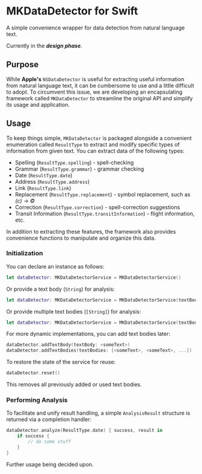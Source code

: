 # **MKDataDetector for Swift**
A simple convenience wrapper for data detection from natural language text.

Currently in the _**design phase**_.

## Purpose

While **Apple's** `NSDataDetector` is useful for extracting useful information from natural language text, it can be cumbersome to use and a little difficult to adopt. To circumvent this issue, we are developing an encapsulating framework called `MKDataDetector` to streamline the original API and simplify its usage and application.

## Usage

To keep things simple, `MKDataDetector` is packaged alongside a convenient enumeration called `ResultType` to extract and modify specific types of information from given text. You can extract data of the following types:

* Spelling (`ResultType.spelling`) - spell-checking
* Grammar (`ResultType.grammar`) - grammar checking
* Date (`ResultType.date`)
* Address (`ResultType.address`)
* Link (`ResultType.link`)
* Replacement (`ResultType.replacement`) - symbol replacement, such as *(c) -> ©*
* Correction (`ResultType.correction`) - spell-correction suggestions
* Transit Information (`ResultType.transitInformation`) - flight information, etc.

In addition to extracting these features, the framework also provides convenience functions to manipulate and organize this data.

### Initialization

You can declare an instance as follows:
```swift
let dataDetector: MKDataDetectorService = MKDataDetectorService()
```

Or provide a text body (`String`) for analysis:
```swift
let dataDetector: MKDataDetectorService = MKDataDetectorService(textBody: <someText>)
```

Or provide multiple text bodies (`[String]`) for analysis:
```swift
let dataDetector: MKDataDetectorService = MKDataDetectorService(textBodies: [<someText>, <someText>, ...])
```

For more dynamic implementations, you can add text bodies later:
```swift
dataDetector.addTextBody(textBody: <someText>)
dataDetector.addTextBodies(textBodies: [<someText>, <someText>, ...])
```

To restore the state of the service for reuse:
```swift
dataDetector.reset()
```

This removes all previously added or used text bodies.

### Performing Analysis

To facilitate and unify result handling, a simple ```AnalysisResult``` structure is returned via a completion handler:
```swift
dataDetector.analyze(ResultType.date) { success, result in
    if success {
        // do some stuff
    }
}
```
Further usage being decided upon.
